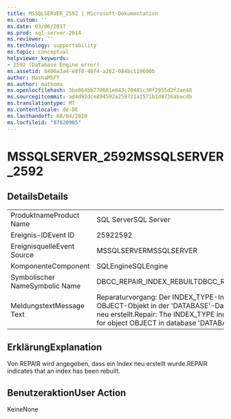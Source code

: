 ```yaml
---
title: MSSQLSERVER_2592 | Microsoft-Dokumentation
ms.custom: ''
ms.date: 03/06/2017
ms.prod: sql-server-2014
ms.reviewer: ''
ms.technology: supportability
ms.topic: conceptual
helpviewer_keywords:
- 2592 (Database Engine error)
ms.assetid: 8406a3a4-e8f0-46f4-a262-084bc119600b
author: MashaMSFT
ms.author: mathoma
ms.openlocfilehash: 3be864bb770681e043c70481c30f2955d2f2ae48
ms.sourcegitcommit: ad4d92dce894592a259721a1571b1d8736abacdb
ms.translationtype: MT
ms.contentlocale: de-DE
ms.lasthandoff: 08/04/2020
ms.locfileid: "87620905"
---
```

# <a name="mssqlserver_2592"></a><span data-ttu-id="41268-102">MSSQLSERVER_2592</span><span class="sxs-lookup"><span data-stu-id="41268-102">MSSQLSERVER_2592</span></span>
    
## <a name="details"></a><span data-ttu-id="41268-103">Details</span><span class="sxs-lookup"><span data-stu-id="41268-103">Details</span></span>  
  
|||  
|-|-|  
|<span data-ttu-id="41268-104">Produktname</span><span class="sxs-lookup"><span data-stu-id="41268-104">Product Name</span></span>|<span data-ttu-id="41268-105">SQL Server</span><span class="sxs-lookup"><span data-stu-id="41268-105">SQL Server</span></span>|  
|<span data-ttu-id="41268-106">Ereignis-ID</span><span class="sxs-lookup"><span data-stu-id="41268-106">Event ID</span></span>|<span data-ttu-id="41268-107">2592</span><span class="sxs-lookup"><span data-stu-id="41268-107">2592</span></span>|  
|<span data-ttu-id="41268-108">Ereignisquelle</span><span class="sxs-lookup"><span data-stu-id="41268-108">Event Source</span></span>|<span data-ttu-id="41268-109">MSSQLSERVER</span><span class="sxs-lookup"><span data-stu-id="41268-109">MSSQLSERVER</span></span>|  
|<span data-ttu-id="41268-110">Komponente</span><span class="sxs-lookup"><span data-stu-id="41268-110">Component</span></span>|<span data-ttu-id="41268-111">SQLEngine</span><span class="sxs-lookup"><span data-stu-id="41268-111">SQLEngine</span></span>|  
|<span data-ttu-id="41268-112">Symbolischer Name</span><span class="sxs-lookup"><span data-stu-id="41268-112">Symbolic Name</span></span>|<span data-ttu-id="41268-113">DBCC_REPAIR_INDEX_REBUILT</span><span class="sxs-lookup"><span data-stu-id="41268-113">DBCC_REPAIR_INDEX_REBUILT</span></span>|  
|<span data-ttu-id="41268-114">Meldungstext</span><span class="sxs-lookup"><span data-stu-id="41268-114">Message Text</span></span>|<span data-ttu-id="41268-115">Reparaturvorgang: Der INDEX_TYPE-Index wurde für das OBJECT-Objekt in der 'DATABASE'-Datenbank erfolgreich neu erstellt.</span><span class="sxs-lookup"><span data-stu-id="41268-115">Repair: The INDEX_TYPE index successfully rebuilt for object OBJECT in database 'DATABASE'.</span></span>|  
  
## <a name="explanation"></a><span data-ttu-id="41268-116">Erklärung</span><span class="sxs-lookup"><span data-stu-id="41268-116">Explanation</span></span>  
 <span data-ttu-id="41268-117">Von REPAIR wird angegeben, dass ein Index neu erstellt wurde.</span><span class="sxs-lookup"><span data-stu-id="41268-117">REPAIR indicates that an index has been rebuilt.</span></span>  
  
## <a name="user-action"></a><span data-ttu-id="41268-118">Benutzeraktion</span><span class="sxs-lookup"><span data-stu-id="41268-118">User Action</span></span>  
 <span data-ttu-id="41268-119">Keine</span><span class="sxs-lookup"><span data-stu-id="41268-119">None</span></span>  
  
  

